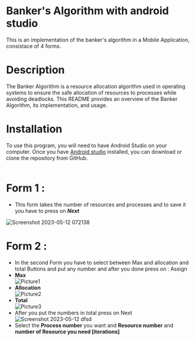 # Banker's Algorithm with android studio
This is an implementation of the banker's algorithm in a Mobile Application, consistace of 4 forms.

# Description
The Banker Algorithm is a resource allocation algorithm used in operating systems to ensure the safe allocation of resources to processes while avoiding deadlocks. This README provides an overview of the Banker Algorithm, its implementation, and usage.

# Installation
To use this program, you will need to have Android Studio on your computer. Once you have [Android studio](https://developer.android.com/studio) installed, you can download or clone the repository from GitHub. <br /><br />

# Form 1 :
- This form takes the number of resources and processes and to save it you have to press on ***Next*** <br />
 
![Screenshot 2023-05-12 072138](https://github.com/YoussefTarek2911/Banker_algorithm/assets/108703940/1d307cd1-3ce5-448b-9a17-a98ff89b027c)
<br />

# Form 2 : 
- In the second Form you have to select between Max and allocation and total Buttons and put any number and after you done press on : Assign  
- **Max** <br />
![Picture1](https://github.com/YoussefTarek2911/Banker_algorithm/assets/108703940/92dbd7ad-c14f-489d-a71a-c59f2cf28678)
- **Allocation**<br />
![Picture2](https://github.com/YoussefTarek2911/Banker_algorithm/assets/108703940/88ef5571-ca45-4693-8cb2-316841eb0b2f)
- **Total**<br />
![Picture3](https://github.com/YoussefTarek2911/Banker_algorithm/assets/108703940/af3a8110-cd81-4179-8001-025b3775e105)
- After you put the numbers in total press on Next
![Screenshot 2023-05-12 dfsd](https://github.com/YoussefTarek2911/Banker_algorithm/assets/108703940/21cee9e4-d585-4921-b756-8bef7d2bd4fe)
- Select the  **Process number** you want and **Resource number** and **number of Resource you need [iterations]** 
<br />






 
 
 
 
 

